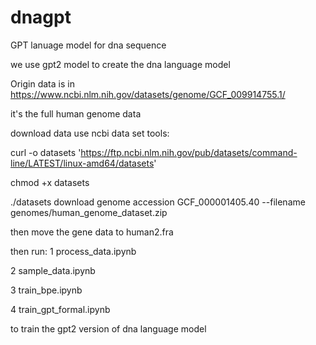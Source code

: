 # dnagpt
GPT lanuage model for dna sequence

we use gpt2 model to create the dna language model

Origin data is in https://www.ncbi.nlm.nih.gov/datasets/genome/GCF_009914755.1/

it's the full human genome data

download data use ncbi data set tools: 

curl -o datasets 'https://ftp.ncbi.nlm.nih.gov/pub/datasets/command-line/LATEST/linux-amd64/datasets' 

chmod +x datasets 

./datasets download genome accession GCF_000001405.40 --filename genomes/human_genome_dataset.zip 

then move the gene data to human2.fra

then run:
1 process_data.ipynb

2 sample_data.ipynb

3 train_bpe.ipynb

4 train_gpt_formal.ipynb

to train the gpt2 version of dna language model

